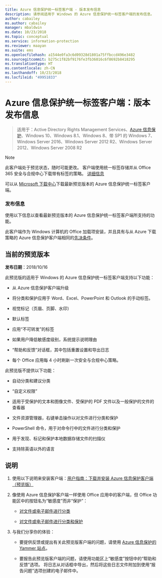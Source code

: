 ```yaml
---
title: Azure 信息保护统一标签客户端 - 版本发布信息
description: 请参阅适用于 Windows 的 Azure 信息保护统一标签客户端的发布信息。
author: cabailey
ms.author: cabailey
manager: mbaldwin
ms.date: 10/23/2018
ms.topic: conceptual
ms.service: information-protection
ms.reviewer: maayan
ms.suite: ems
ms.openlocfilehash: a1544e0fa3c6d09328d1801a75ffbccd496e3482
ms.sourcegitcommit: b275c1f82bf9176fe3fb36016c6f8692b8418295
ms.translationtype: HT
ms.contentlocale: zh-CN
ms.lasthandoff: 10/23/2018
ms.locfileid: "49951833"
---
```

# <a name="azure-information-protection-unified-labeling-client-version-release-information"></a>Azure 信息保护统一标签客户端：版本发布信息

>适用于：Active Directory Rights Management Services、[Azure 信息保护](https://azure.microsoft.com/pricing/details/information-protection)、Windows 10、Windows 8.1、Windows 8、带 SP1 的 Windows 7、Windows Server 2016、Windows Server 2012 R2、Windows Server 2012、Windows Server 2008 R2

> [!NOTE]
> 此客户端处于预览状态，随时可能更改。 客户端使用统一标签存储并从 Office 365 安全与合规中心下载带有标签的策略。 [详细信息](/Office365/SecurityCompliance/sensitivity-labels)

可以从 [Microsoft 下载中心](https://www.microsoft.com/en-us/download/details.aspx?id=57440)下载最新预览版本的 Azure 信息保护统一标签客户端。

### <a name="release-information"></a>发布信息

使用以下信息以查看最新预览版本的 Azure 信息保护统一标签客户端所支持的功能。 

此客户端作为 Windows 计算机的 Office 加载项安装，并且具有与从 Azure 下载策略的 Azure 信息保护客户端相同的[先决条件](../requirements.md)。

## <a name="current-preview-version"></a>当前的预览版本

**发布日期**：2018/10/16

此预览版的适用于 Windows 的 Azure 信息保护统一标签客户端支持以下功能： 

- 从 Azure 信息保护客户端升级

- 将分类和保护应用于 Word、Excel、PowerPoint 和 Outlook 的手动标签。

- 视觉标记（页眉、页脚、水印）

- 默认标签 

- 应用“不可转发”的标签

- 如果用户降低敏感度级别，系统提示说明理由

- “帮助和反馈”对话框，其中包括重置设置和导出日志

- 每个 Office 应用每 4 小时刷新一次安全与合规中心策略。

此预览版不提供以下功能：

- 自动分类和建议分类

- “自定义权限”

- 适用于受保护的文本和图像文件、受保护的 PDF 文件以及一般保护的文件的查看器

- 文件资源管理器，右键单击操作以对文件进行分类和保护

- PowerShell 命令，用于对命令行中的文件进行分类和保护

- 用于发现、标记和保护本地数据存储文件的扫描仪

- 支持除英语以外的语言

## <a name="instructions"></a>说明

1. 使用以下说明来安装客户端：[用户指南：下载并安装 Azure 信息保护客户端（预览版）](install-unifiedlabelingclient-app.md) 

2. 像使用 Azure 信息保护客户端一样使用 Office 应用中的客户端，但 Office 功能区中的按钮名为“敏感度”而非“保护”：
    
    - [对文件或电子邮件进行分类](client-classify.md) 
    
    - [对文件或电子邮件进行分类和保护](client-classify-protect.md)

3. 与我们分享你的体验： 
    
    - 要提供反馈或提出有关此预览版客户端的问题，请使用 [Azure 信息保护的 Yammer 站点](https://www.yammer.com/AskIPTeam)。
    
    - 要报告此预览版客户端的问题，请使用功能区上“敏感度”按钮中的“帮助和反馈”选项。 将日志从对话框中导出，然后将这些日志文件附加到使用“报告问题”选项创建的电子邮件中。 

